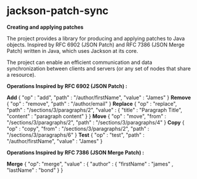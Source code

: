 # jackson-patch-sync

**Creating and applying patches**

The project provides a library for producing and applying patches to Java objects. 
Inspired by RFC 6902 (JSON Patch) and RFC 7386 (JSON Merge Patch) written in Java, which uses Jackson at its core.

The project can enable an efficient communication and data synchronization between clients and servers (or any set of nodes that share a resource). 

**Operations Inspired by RFC 6902 (JSON Patch) :**

**Add**
 { "op" : "add", "path" : "/author/firstName", "value" : "James" }
**Remove**
{ "op" : "remove", "path" : "/author/email" }
**Replace**
{ "op" : "replace", "path" : "/sections/3/paragraphs/2", "value" : { "title" :  "Paragraph Title", "content" : "paragraph content" } }
**Move**
{ "op" : "move", "from" : "/sections/3/paragraphs/2", "path" : "/sections/3/paragraphs/4" }
**Copy**
{ "op" : "copy", "from" : "/sections/3/paragraphs/2", "path" : "/sections/3/paragraphs/6" }
**Test**
{ "op" : "test", "path" : "/author/firstName", "value" : "James" }


**Operations Inspired by RFC 7386 (JSON Merge Patch) :**

**Merge**
{ "op": "merge", "value" : { "author" : { "firstName" : "james" , "lastName" : "bond" } }

